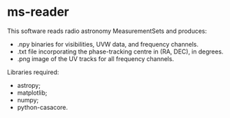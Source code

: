 # ms-reader

This software reads radio astronomy MeasurementSets and produces:
- .npy binaries for visibilities, UVW data, and frequency channels.
- .txt file incorporating the phase-tracking centre in (RA, DEC), in degrees.
- .png image of the UV tracks for all frequency channels.

Libraries required:
- astropy;
- matplotlib;
- numpy;
- python-casacore.
